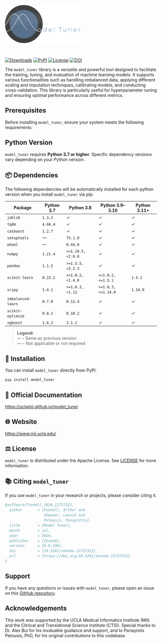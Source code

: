 <br>

<picture><img src="https://github.com/uclamii/model_tuner/blob/main/assets/modeltunersmaller.png?raw=true" width="250" style="border: none; outline: none; box-shadow: none;" oncontextmenu="return false;"></picture>

<br>

[![Downloads](https://pepy.tech/badge/model_tuner)](https://pepy.tech/project/model_tuner) [![PyPI](https://img.shields.io/pypi/v/model_tuner.svg)](https://pypi.org/project/model_tuner/) [![License](https://img.shields.io/badge/License-Apache_2.0-blue.svg)](https://opensource.org/licenses/Apache-2.0) [![DOI](https://zenodo.org/badge/DOI/10.5281/zenodo.12727322.svg)](https://doi.org/10.5281/zenodo.12727322)

The `model_tuner` library is a versatile and powerful tool designed to facilitate the training, tuning, and evaluation of machine learning models. It supports various functionalities such as handling imbalanced data, applying different scaling and imputation techniques, calibrating models, and conducting cross-validation. This library is particularly useful for hyperparameter tuning and ensuring optimal performance across different metrics.

## Prerequisites

Before installing `model_tuner`, ensure your system meets the following requirements:

## Python Version

`model_tuner` requires **Python 3.7 or higher**. Specific dependency versions vary depending on your Python version.

## 📦 Dependencies

The following dependencies will be automatically installed for each python version when you install `model_tuner` via pip:

| Package              | Python 3.7               | Python 3.8                | Python 3.9–3.10            | Python 3.11+         |
|----------------------|--------------------------|---------------------------|----------------------------|----------------------|
| `joblib`             | `1.3.2`                  | ✓                         | ✓                          | ✓                    |
| `tqdm`               | `4.66.4`                 | ✓                         | ✓                          | ✓                    |
| `catboost`           | `1.2.7`                  | ✓                         | ✓                          | ✓                    |
| `setuptools`         | —                        | `75.1.0`                  | ✓                          | ✓                    |
| `wheel`              | —                        | `0.44.0`                  | ✓                          | ✓                    |
| `numpy`              | `1.21.4`                 | `>=1.19.5,<2.0.0`         | ✓                          | ✓                    |
| `pandas`             | `1.1.5`                  | `>=1.3.5,<2.2.3`          | ✓                          | ✓                    |
| `scikit-learn`       | `0.23.2`                 | `>=1.0.2,<1.4.0`          | `>=1.0.2,<=1.5.1`          | `1.5.1`              |
| `scipy`              | `1.4.1`                  | `>=1.6.3,<1.11`           | `>=1.6.3,<=1.14.0`         | `1.14.0`             |
| `imbalanced-learn`   | `0.7.0`                  | `0.12.4`                  | ✓                          | ✓                    |
| `scikit-optimize`    | `0.8.1`                  | `0.10.2`                  | ✓                          | ✓                    |
| `xgboost`            | `1.6.2`                  | `2.1.2`                   | ✓                          | ✓                    |

> **Legend:**  
> ✓ – Same as previous version  
> — – Not applicable or not required


## 💾 Installation

You can install `model_tuner` directly from PyPI:

```bash
pip install model_tuner
```

## 📄 Official Documentation

https://uclamii.github.io/model_tuner

## 🌐 Website

https://www.mii.ucla.edu/

## ⚖️ License

`model_tuner` is distributed under the Apache License. See [LICENSE](https://github.com/uclamii/model_tuner?tab=Apache-2.0-1-ov-file) for more information.

## 📚 Citing `model_tuner`

If you use `model_tuner` in your research or projects, please consider citing it.

```bibtex
@software{funnell_2024_12727322,
  author       = {Funnell, Arthur and
                  Shpaner, Leonid and
                  Petousis, Panayiotis},
  title        = {Model Tuner},
  month        = jul,
  year         = 2024,
  publisher    = {Zenodo},
  version      = {0.0.33b},
  doi          = {10.5281/zenodo.12727322},
  url          = {https://doi.org/10.5281/zenodo.12727322}
}
```

## Support

If you have any questions or issues with `model_tuner`, please open an issue on this [GitHub repository](https://github.com/uclamii/model_tuner/).

## Acknowledgements

This work was supported by the UCLA Medical Informatics Institute (MII) and the Clinical and Translational Science Institute (CTSI). Special thanks to Dr. Alex Bui for his invaluable guidance and support, and to Panayiotis Petousis, PhD, for his original contributions to this codebase.

